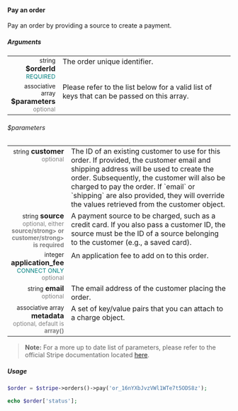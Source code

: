 #### Pay an order

Pay an order by providing a source to create a payment.

##### Arguments

<table>
    <tbody>
        <tr valign="top">
            <td width="20%" style="text-align: right">
                <small>string</small> <strong>$orderId</strong><br />
                <small style="color: teal;">REQUIRED</small>
            </td>
            <td width="80%">
                The order unique identifier.
            </td>
        </tr>
        <tr valign="top">
            <td width="20%" style="text-align: right">
                <small>associative array</small> <strong>$parameters</strong><br />
                <small style="color: grey;">optional</small>
            </td>
            <td width="80%">
                Please refer to the list below for a valid list of keys that can be passed on this array.
            </td>
        </tr>
    </tbody>
</table>

###### $parameters

<table>
    <tbody>
        <tr valign="top">
            <td width="20%" style="text-align: right">
                <small>string</small> <strong>customer</strong><br />
                <small style="color: grey;">optional</small>
            </td>
            <td width="80%">
                The ID of an existing customer to use for this order. If provided, the customer email and shipping address will be used to create the order. Subsequently, the customer will also be charged to pay the order. If `email` or `shipping` are also provided, they will override the values retrieved from the customer object.
            </td>
        </tr>
        <tr valign="top">
            <td width="20%" style="text-align: right">
                <small>string</small> <strong>source</strong><br />
                <small style="color: grey;">optional, either <strong>source/strong> or <strong>customer/strong> is required</small>
            </td>
            <td width="80%">
                A payment source to be charged, such as a credit card. If you also pass a customer ID, the source must be the ID of a source belonging to the customer (e.g., a saved card).
            </td>
        </tr>
        <tr valign="top">
            <td width="20%" style="text-align: right">
                <small>integer</small> <strong>application_fee</strong><br />
                <small style="color: teal;">CONNECT ONLY</small><br />
                <small style="color: grey;">optional</small>
            </td>
            <td width="80%">
                An application fee to add on to this order.
            </td>
        </tr>
        <tr valign="top">
            <td width="20%" style="text-align: right">
                <small>string</small> <strong>email</strong><br />
                <small style="color: grey;">optional</small>
            </td>
            <td width="80%">
                The email address of the customer placing the order.
            </td>
        </tr>
        <tr valign="top">
            <td width="20%" style="text-align: right">
                <small>associative array</small> <strong>metadata</strong><br />
                <small style="color: grey;">optional, default is <strong>array()</strong></small>
            </td>
            <td width="80%">
                A set of key/value pairs that you can attach to a charge object.
            </td>
        </tr>
    </tbody>
</table>

> **Note:** For a more up to date list of parameters, please refer to the official Stripe documentation located [here](https://stripe.com/docs/api#pay_order).

##### Usage

```php
$order = $stripe->orders()->pay('or_16nYXbJvzVWl1WTe7t5ODS8z');

echo $order['status'];
```
